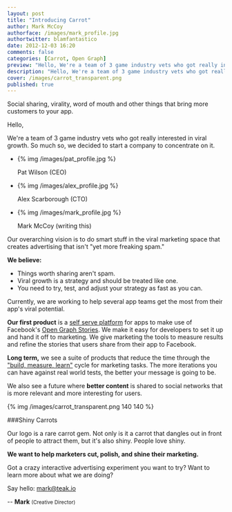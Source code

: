 ```yaml
---
layout: post
title: "Introducing Carrot"
author: Mark McCoy
authorface: /images/mark_profile.jpg
authortwitter: blamfantastico
date: 2012-12-03 16:20
comments: false
categories: [Carrot, Open Graph]
preview: "Hello, We're a team of 3 game industry vets who got really interested in viral growth. So much so, we decided to start a company to concentrate on it."
description: "Hello, We're a team of 3 game industry vets who got really interested in viral growth. So much so, we decided to start a company to concentrate on it."
cover: /images/carrot_transparent.png 
published: true
---
```


<p class="lead">Social sharing, virality, word of mouth and other things that bring more customers to your app.</p>

Hello,

We're a team of 3 game industry vets who got really interested in viral growth. So much so, we decided to start a company to concentrate on it. 

<ul class="thumbnails">
  <li class="span4">
    <div class="thumbnail">
      {% img /images/pat_profile.jpg %}
      <p>Pat Wilson (CEO)</p>
    </div>
  </li>
  <li class="span4">
    <div class="thumbnail">
      {% img /images/alex_profile.jpg %}
      <p>Alex Scarborough (CTO)</p>
    </div>
  </li>
  <li class="span4">
    <div class="thumbnail">
      {% img /images/mark_profile.jpg %}
      <p>Mark McCoy (writing this)</p>
    </div>
  </li>
</ul>

Our overarching vision is to do smart stuff in the viral marketing space that creates advertising that isn't "yet more freaking spam." 

__We believe:__

* Things worth sharing aren't spam. 
* Viral growth is a strategy and should be treated like one.
* You need to try, test, and adjust your strategy as fast as you can. 

Currently, we are working to help several app teams get the most from their app's viral potential.

__Our first product__ is a <a href="http://teak.io">self serve platform</a> for apps to make use of Facebook's <a href="https://developers.facebook.com/docs/opengraph/overview/">Open Graph Stories</a>. We make it easy for developers to set it up and hand it off to marketing. We give marketing the tools to measure results and refine the stories that users share from their app to Facebook. 

__Long term,__ we see a suite of products that reduce the time through the <a href="http://theleanstartup.com/principles">"build, measure, learn"</a> cycle for marketing tasks. The more iterations you can have against real world tests, the better your message is going to be. 

We also see a future where __better content__ is shared to social networks that is more relevant and more interesting for users. 

<div class="pull-right">
  {% img /images/carrot_transparent.png 140 140 %}
</div>

###Shiny Carrots

Our logo is a rare carrot gem. Not only is it a carrot that dangles out in front of people to attract them, but it's also shiny. People love shiny.

__We want to help marketers cut, polish, and shine their marketing.__

Got a crazy interactive advertising experiment you want to try? Want to learn more about what we are doing? 

Say hello: <a href="mailto:mark@teak.io">mark@teak.io</a> 

-- __Mark__
<small>(Creative Director)</small>

